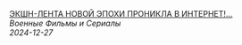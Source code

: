 <!--2024-12-27 12:00:01-->
<div class="yb">
  <a class="nodecor" href="/posts.html?filmy/ekshn-lenta_novoj_epohi_pronikla_v_internet_beskompromissnoe_shou_trojnaya_proverka">
    <img class="preview" data-videoid="0g5BRY0J_gs" src="https://i1.ytimg.com/vi/0g5BRY0J_gs/hqdefault.jpg" align="middle" alt="">
  </a>
  <div class="inlbl text">
    <a class="nodecor" href="/posts.html?filmy/ekshn-lenta_novoj_epohi_pronikla_v_internet_beskompromissnoe_shou_trojnaya_proverka">ЭКШН-ЛЕНТА НОВОЙ ЭПОХИ ПРОНИКЛА В ИНТЕРНЕТ!...</a><br>
    <i class="smaller2">Военные Фильмы и Сериалы</i><br>
    <i class="smaller3">2024-12-27</i>
  </div>
</div>
